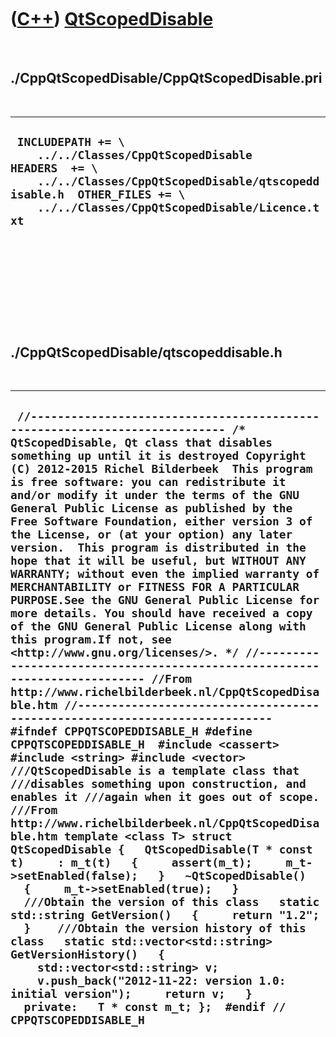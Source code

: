 
 

 

 

 

 

([C++](Cpp.md)) [QtScopedDisable](CppQtScopedDisable.md)
==========================================================

 

./CppQtScopedDisable/CppQtScopedDisable.pri
-------------------------------------------

 

  ---------------------------------------------------------------------------------------------------------------------------------------------------------------------------------------------------
  ` INCLUDEPATH += \     ../../Classes/CppQtScopedDisable  HEADERS  += \     ../../Classes/CppQtScopedDisable/qtscopeddisable.h  OTHER_FILES += \     ../../Classes/CppQtScopedDisable/Licence.txt`
  ---------------------------------------------------------------------------------------------------------------------------------------------------------------------------------------------------

 

 

 

 

 

./CppQtScopedDisable/qtscopeddisable.h
--------------------------------------

 

  ------------------------------------------------------------------------------------------------------------------------------------------------------------------------------------------------------------------------------------------------------------------------------------------------------------------------------------------------------------------------------------------------------------------------------------------------------------------------------------------------------------------------------------------------------------------------------------------------------------------------------------------------------------------------------------------------------------------------------------------------------------------------------------------------------------------------------------------------------------------------------------------------------------------------------------------------------------------------------------------------------------------------------------------------------------------------------------------------------------------------------------------------------------------------------------------------------------------------------------------------------------------------------------------------------------------------------------------------------------------------------------------------------------------------------------------------------------------------------------------------------------------------------------------------------------------------------------------------------------------------------------------------------------------------------------------------------------------------------------------------------------------------------------------------------------------------------------------------------------------------------------------------------------------------------------------------------------------------------------------------
  ` //--------------------------------------------------------------------------- /* QtScopedDisable, Qt class that disables something up until it is destroyed Copyright (C) 2012-2015 Richel Bilderbeek  This program is free software: you can redistribute it and/or modify it under the terms of the GNU General Public License as published by the Free Software Foundation, either version 3 of the License, or (at your option) any later version.  This program is distributed in the hope that it will be useful, but WITHOUT ANY WARRANTY; without even the implied warranty of MERCHANTABILITY or FITNESS FOR A PARTICULAR PURPOSE.See the GNU General Public License for more details. You should have received a copy of the GNU General Public License along with this program.If not, see <http://www.gnu.org/licenses/>. */ //--------------------------------------------------------------------------- //From http://www.richelbilderbeek.nl/CppQtScopedDisable.htm //--------------------------------------------------------------------------- #ifndef CPPQTSCOPEDDISABLE_H #define CPPQTSCOPEDDISABLE_H  #include <cassert> #include <string> #include <vector>  ///QtScopedDisable is a template class that ///disables something upon construction, and enables it ///again when it goes out of scope. ///From http://www.richelbilderbeek.nl/CppQtScopedDisable.htm template <class T> struct QtScopedDisable {   QtScopedDisable(T * const t)     : m_t(t)   {     assert(m_t);     m_t->setEnabled(false);   }   ~QtScopedDisable()   {     m_t->setEnabled(true);   }    ///Obtain the version of this class   static std::string GetVersion()   {     return "1.2";   }    ///Obtain the version history of this class   static std::vector<std::string> GetVersionHistory()   {     std::vector<std::string> v;     v.push_back("2012-11-22: version 1.0: initial version");     return v;   }     private:   T * const m_t; };  #endif // CPPQTSCOPEDDISABLE_H`
  ------------------------------------------------------------------------------------------------------------------------------------------------------------------------------------------------------------------------------------------------------------------------------------------------------------------------------------------------------------------------------------------------------------------------------------------------------------------------------------------------------------------------------------------------------------------------------------------------------------------------------------------------------------------------------------------------------------------------------------------------------------------------------------------------------------------------------------------------------------------------------------------------------------------------------------------------------------------------------------------------------------------------------------------------------------------------------------------------------------------------------------------------------------------------------------------------------------------------------------------------------------------------------------------------------------------------------------------------------------------------------------------------------------------------------------------------------------------------------------------------------------------------------------------------------------------------------------------------------------------------------------------------------------------------------------------------------------------------------------------------------------------------------------------------------------------------------------------------------------------------------------------------------------------------------------------------------------------------------------------------

 

 

 

 

 

 

